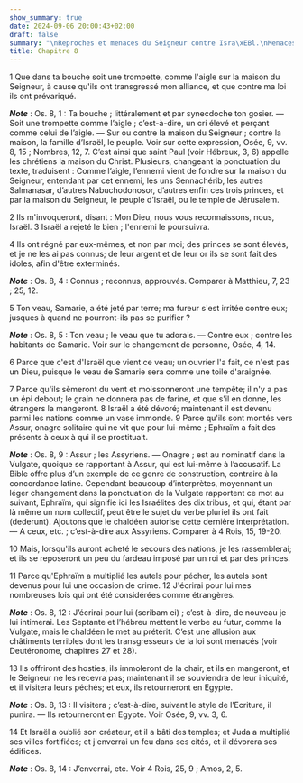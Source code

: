 ```yaml
---
show_summary: true
date: 2024-09-06 20:00:43+02:00
draft: false
summary: "\nReproches et menaces du Seigneur contre Isra\xEBl.\nMenaces contre Juda.\n"
title: Chapitre 8
---
```





1 Que dans ta bouche soit une trompette, comme l'aigle sur la maison du Seigneur, à cause qu'ils ont transgressé mon alliance, et que contre ma loi ils ont prévariqué.

***Note*** :  Os. 8, 1 : Ta bouche ; littéralement et par synecdoche ton gosier. ― Soit une trompette comme l’aigle ; c’est-à-dire, un cri élevé et perçant comme celui de l’aigle. ― Sur ou contre la maison du Seigneur ; contre la maison, la famille d’Israël, le peuple. Voir sur cette expression, Osée, 9, vv. 8, 15 ; Nombres, 12, 7. C’est ainsi que saint Paul (voir Hébreux, 3, 6) appelle les chrétiens la maison du Christ. Plusieurs, changeant la ponctuation du texte, traduisent : Comme l’aigle, l’ennemi vient de fondre sur la maison du Seigneur, entendant par cet ennemi, les uns Sennachérib, les autres Salmanasar, d’autres Nabuchodonosor, d’autres enfin ces trois princes, et par la maison du Seigneur, le peuple d’Israël, ou le temple de Jérusalem.

2 Ils m'invoqueront, disant : Mon Dieu, nous vous reconnaissons, nous, Israël. 3 Israël a rejeté le bien ; l'ennemi le poursuivra.


4 Ils ont régné par eux-mêmes, et non par moi; des princes se sont élevés, et je ne les ai pas connus; de leur argent et de leur or ils se sont fait des idoles, afin d'être exterminés.

***Note*** :  Os. 8, 4 : Connus ; reconnus, approuvés. Comparer à Matthieu, 7, 23 ; 25, 12.

5 Ton veau, Samarie, a été jeté par terre; ma fureur s'est irritée contre eux; jusques à quand ne pourront-ils pas se purifier ?

***Note*** :  Os. 8, 5 : Ton veau ; le veau que tu adorais. ― Contre eux ; contre les habitants de Samarie. Voir sur le changement de personne, Osée, 4, 14.

6 Parce que c'est d'Israël que vient ce veau; un ouvrier l'a fait, ce n'est pas un Dieu, puisque le veau de Samarie sera comme une toile d'araignée.


7 Parce qu'ils sèmeront du vent et moissonneront une tempête; il n'y a pas un épi debout; le grain ne donnera pas de farine, et que s'il en donne, les étrangers la mangeront. 8 Israël a été dévoré; maintenant il est devenu parmi les nations comme un vase immonde. 9 Parce qu'ils sont montés vers Assur, onagre solitaire qui ne vit que pour lui-même ; Ephraïm a fait des présents à ceux à qui il se prostituait.

***Note*** :  Os. 8, 9 : Assur ; les Assyriens. ― Onagre ; est au nominatif dans la Vulgate, quoique se rapportant à Assur, qui est lui-même à l’accusatif. La Bible offre plus d’un exemple de ce genre de construction, contraire à la concordance latine. Cependant beaucoup d’interprètes, moyennant un léger changement dans la ponctuation de la Vulgate rapportent ce mot au suivant, Ephraïm, qui signifie ici les Israélites des dix tribus, et qui, étant par là même un nom collectif, peut être le sujet du verbe pluriel ils ont fait (dederunt). Ajoutons que le chaldéen autorise cette dernière interprétation. ― A ceux, etc. ; c’est-à-dire aux Assyriens. Comparer à 4 Rois, 15, 19-20.

10 Mais, lorsqu'ils auront acheté le secours des nations, je les rassemblerai; et ils se reposeront un peu du fardeau imposé par un roi et par des princes.


11 Parce qu'Ephraïm a multiplié les autels pour pécher, les autels sont devenus pour lui une occasion de crime. 12 J'écrirai pour lui mes nombreuses lois qui ont été considérées comme étrangères.

***Note*** :  Os. 8, 12 : J’écrirai pour lui (scribam ei) ; c’est-à-dire, de nouveau je lui intimerai. Les Septante et l’hébreu mettent le verbe au futur, comme la Vulgate, mais le chaldéen le met au prétérit. C’est une allusion aux châtiments terribles dont les transgresseurs de la loi sont menacés (voir Deutéronome, chapitres 27 et 28).

13 Ils offriront des hosties, ils immoleront de la chair, et ils en mangeront, et le Seigneur ne les recevra pas; maintenant il se souviendra de leur iniquité, et il visitera leurs péchés; et eux, ils retourneront en Egypte.

***Note*** :  Os. 8, 13 : Il visitera ; c’est-à-dire, suivant le style de l’Ecriture, il punira. ― Ils retourneront en Egypte. Voir Osée, 9, vv. 3, 6.


14 Et Israël a oublié son créateur, et il a bâti des temples; et Juda a multiplié ses villes fortifiées; et j'enverrai un feu dans ses cités, et il dévorera ses édifices.

***Note*** :  Os. 8, 14 : J’enverrai, etc. Voir 4 Rois, 25, 9 ; Amos, 2, 5.

